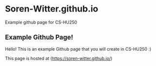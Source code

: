 # Soren-Witter.github.io

Example github page for CS-HU250


## Example Github Page!

Hello! This is an example Github page that you will create in CS-HU250 :)

This page is hosted at (https://soren-witter.github.io/)

